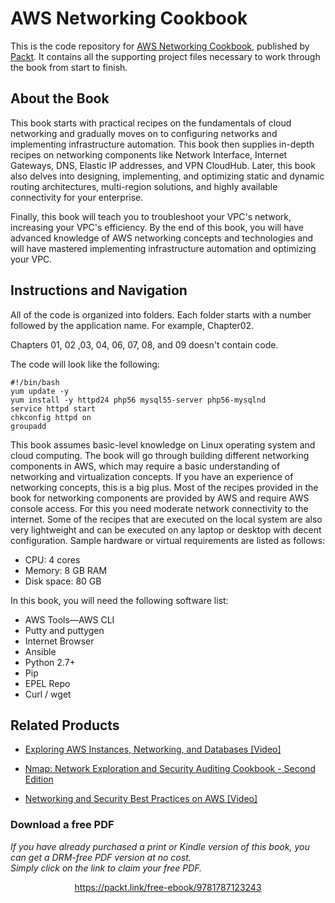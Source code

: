 


# AWS Networking Cookbook
This is the code repository for [AWS Networking Cookbook](https://www.packtpub.com/virtualization-and-cloud/aws-networking-cookbook?utm_source=github&utm_medium=repository&utm_campaign=9781787123243), published by [Packt](https://www.packtpub.com/?utm_source=github). It contains all the supporting project files necessary to work through the book from start to finish.
## About the Book
This book starts with practical recipes on the fundamentals of cloud networking and gradually moves on to configuring networks and implementing infrastructure automation. This book then supplies in-depth recipes on networking components like Network Interface, Internet Gateways, DNS, Elastic IP addresses, and VPN CloudHub. Later, this book also delves into designing, implementing, and optimizing static and dynamic routing architectures, multi-region solutions, and highly available connectivity for your enterprise.

Finally, this book will teach you to troubleshoot your VPC's network, increasing your VPC's efficiency. By the end of this book, you will have advanced knowledge of AWS networking concepts and technologies and will have mastered implementing infrastructure automation and optimizing your VPC.

## Instructions and Navigation
All of the code is organized into folders. Each folder starts with a number followed by the application name. For example, Chapter02.

Chapters 01, 02 ,03, 04, 06, 07, 08, and 09 doesn't contain code.

The code will look like the following:
```
#!/bin/bash
yum update -y
yum install -y httpd24 php56 mysql55-server php56-mysqlnd
service httpd start
chkconfig httpd on
groupadd
```

This book assumes basic-level knowledge on Linux operating system and cloud computing.
The book will go through building different networking components in AWS, which may
require a basic understanding of networking and virtualization concepts. If you have an
experience of networking concepts, this is a big plus.
Most of the recipes provided in the book for networking components are provided by AWS
and require AWS console access. For this you need moderate network connectivity to the
internet. Some of the recipes that are executed on the local system are also very lightweight
and can be executed on any laptop or desktop with decent configuration. Sample hardware
or virtual requirements are listed as follows:

* CPU: 4 cores
* Memory: 8 GB RAM
* Disk space: 80 GB

In this book, you will need the following software list:

* AWS Tools—AWS CLI
* Putty and puttygen
* Internet Browser
* Ansible
* Python 2.7+
* Pip
* EPEL Repo
* Curl / wget

## Related Products
* [Exploring AWS Instances, Networking, and Databases [Video]](https://www.packtpub.com/virtualization-and-cloud/exploring-aws-instances-networking-and-databases-video?utm_source=github&utm_medium=repository&utm_campaign=9781788291026)

* [Nmap: Network Exploration and Security Auditing Cookbook - Second Edition](https://www.packtpub.com/networking-and-servers/nmap-network-exploration-and-security-auditing-cookbook-second-edition?utm_source=github&utm_medium=repository&utm_campaign=9781786467454)

* [Networking and Security Best Practices on AWS [Video]](https://www.packtpub.com/virtualization-and-cloud/networking-and-security-best-practices-aws-video?utm_source=github&utm_medium=repository&utm_campaign=9781788477826)

### Download a free PDF

 <i>If you have already purchased a print or Kindle version of this book, you can get a DRM-free PDF version at no cost.<br>Simply click on the link to claim your free PDF.</i>
<p align="center"> <a href="https://packt.link/free-ebook/9781787123243">https://packt.link/free-ebook/9781787123243 </a> </p>